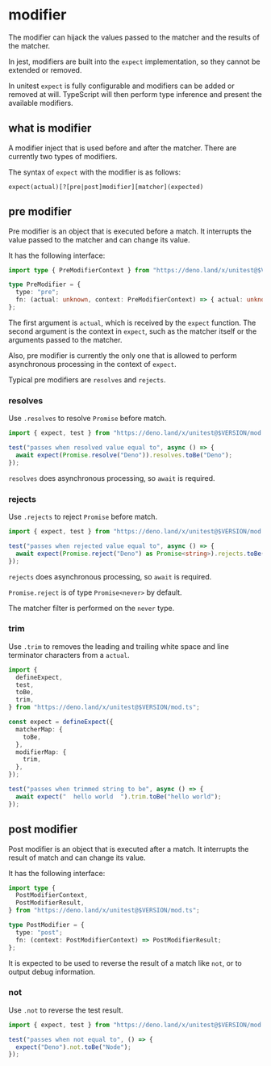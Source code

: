 # modifier

The modifier can hijack the values passed to the matcher and the results of the
matcher.

In jest, modifiers are built into the `expect` implementation, so they cannot be
extended or removed.

In unitest `expect` is fully configurable and modifiers can be added or removed
at will. TypeScript will then perform type inference and present the available
modifiers.

## what is modifier

A modifier inject that is used before and after the matcher. There are currently
two types of modifiers.

The syntax of `expect` with the modifier is as follows:

`expect(actual)[?[pre|post]modifier][matcher](expected)`

## pre modifier

Pre modifier is an object that is executed before a match. It interrupts the
value passed to the matcher and can change its value.

It has the following interface:

```ts
import type { PreModifierContext } from "https://deno.land/x/unitest@$VERSION/modifier/types.ts";

type PreModifier = {
  type: "pre";
  fn: (actual: unknown, context: PreModifierContext) => { actual: unknown };
};
```

The first argument is `actual`, which is received by the `expect` function. The
second argument is the context in `expect`, such as the matcher itself or the
arguments passed to the matcher.

Also, pre modifier is currently the only one that is allowed to perform
asynchronous processing in the context of `expect`.

Typical pre modifiers are `resolves` and `rejects`.

### resolves

Use `.resolves` to resolve `Promise` before match.

```ts
import { expect, test } from "https://deno.land/x/unitest@$VERSION/mod.ts";

test("passes when resolved value equal to", async () => {
  await expect(Promise.resolve("Deno")).resolves.toBe("Deno");
});
```

`resolves` does asynchronous processing, so `await` is required.

### rejects

Use `.rejects` to reject `Promise` before match.

```ts
import { expect, test } from "https://deno.land/x/unitest@$VERSION/mod.ts";

test("passes when rejected value equal to", async () => {
  await expect(Promise.reject("Deno") as Promise<string>).rejects.toBe("Deno");
});
```

`rejects` does asynchronous processing, so `await` is required.

`Promise.reject` is of type `Promise<never>` by default.

The matcher filter is performed on the `never` type.

### trim

Use `.trim` to removes the leading and trailing white space and line terminator
characters from a `actual`.

```ts
import {
  defineExpect,
  test,
  toBe,
  trim,
} from "https://deno.land/x/unitest@$VERSION/mod.ts";

const expect = defineExpect({
  matcherMap: {
    toBe,
  },
  modifierMap: {
    trim,
  },
});

test("passes when trimmed string to be", async () => {
  await expect("  hello world  ").trim.toBe("hello world");
});
```

## post modifier

Post modifier is an object that is executed after a match. It interrupts the
result of match and can change its value.

It has the following interface:

```ts
import type {
  PostModifierContext,
  PostModifierResult,
} from "https://deno.land/x/unitest@$VERSION/mod.ts";

type PostModifier = {
  type: "post";
  fn: (context: PostModifierContext) => PostModifierResult;
};
```

It is expected to be used to reverse the result of a match like `not`, or to
output debug information.

### not

Use `.not` to reverse the test result.

```ts
import { expect, test } from "https://deno.land/x/unitest@$VERSION/mod.ts";

test("passes when not equal to", () => {
  expect("Deno").not.toBe("Node");
});
```

